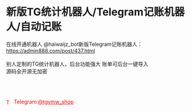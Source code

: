 # 新版TG统计机器人/Telegram记账机器人/自动记账

在线开通机器人 @haiwaijz_bot新版Telegram记账机器人：https://admin888.com/post/437.html<br><br>别人定制的TG统计机器人，后台功能强大 账单可后台一键导入<br>源码全开源无加密<br><br><br><br>




<p style="color: red;"><img src="https://cdn-icons-png.flaticon.com/512/2111/2111646.png" alt="Telegram Icon" style="width: 16px; vertical-align: middle; margin-right: 5px;">Telegram:<a href="https://t.me/tgymw_shop" style="color: red;">@tgymw_shop</a></p>
